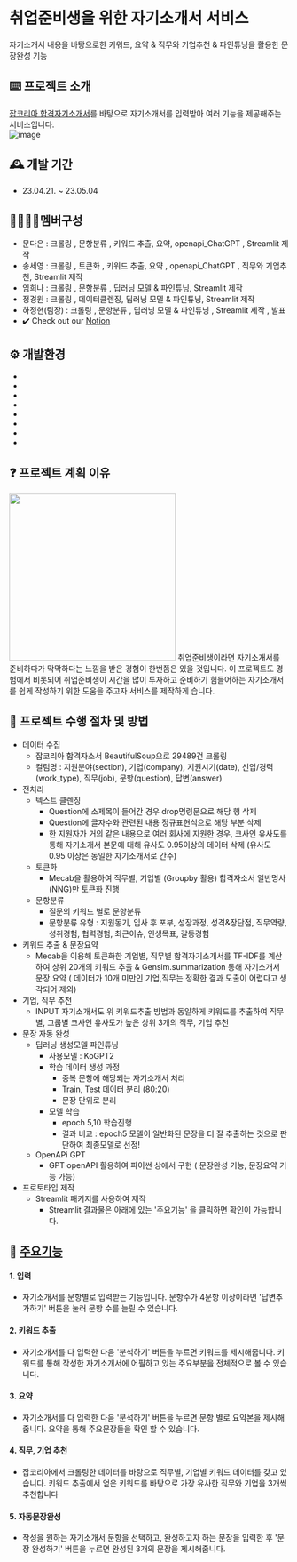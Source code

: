 # 취업준비생을 위한 자기소개서 서비스
자기소개서 내용을 바탕으로한 키워드, 요약 & 직무와 기업추천 & 파인튜닝을 활용한 문장완성 기능

## ⌨️ 프로젝트 소개
[잡코리아 합격자기소개서](https://www.jobkorea.co.kr/starter/passassay/)를 바탕으로 자기소개서를 입력받아 여러 기능을 제공해주는 서비스입니다.    
![image](https://user-images.githubusercontent.com/84755366/236085155-06a54018-a025-4441-ae7b-466f232d6394.png)

## 🕰️ 개발 기간 
- 23.04.21. ~ 23.05.04 

## 👩‍💻👨‍💻멤버구성 
- 문다은 : 크롤링 , 문항분류 , 키워드 추출, 요약, openapi_ChatGPT , Streamlit 제작
- 송세영 : 크롤링 , 토큰화 , 키워드 추출, 요약 , openapi_ChatGPT , 직무와 기업추천, Streamlit 제작
- 임희나 : 크롤링 , 문항분류 , 딥러닝 모델 & 파인튜닝, Streamlit 제작
- 정경원 : 크롤링 , 데이터클렌징,  딥러닝 모델 & 파인튜닝, Streamlit 제작
- 하정현(팀장) : 크롤링 , 문항분류 , 딥러닝 모델 & 파인튜닝 , Streamlit 제작 , 발표       
- ✔️ Check out our [Notion](https://www.notion.so/Semi-Project-Team-2-f7fe7122726345caae4a057fefa25620)

## ⚙️ 개발환경
- 
-
-
-
-
-
-
-
## ❓ 프로젝트 계획 이유

<img src ="https://user-images.githubusercontent.com/84755366/236082873-b3249c91-1b20-40d9-97bc-314dac009048.png" width="300" height="300"/>
취업준비생이라면 자기소개서를 준비하다가 막막하다는 느낌을 받은 경험이 한번쯤은 있을 것입니다. 이 프로젝트도 경험에서 비롯되어 취업준비생이 시간을 많이 투자하고 준비하기 힘들어하는 자기소개서를 쉽게 작성하기 위한 도움을 주고자 서비스를 제작하게 습니다.       

## 🔎 프로젝트 수행 절차 및 방법
+ 데이터 수집   
  + 잡코리아 합격자소서 BeautifulSoup으로 29489건 크롤링   
  + 컬럼명 : 지원분야(section), 기업(company), 지원시기(date), 신입/경력(work_type), 직무(job), 문항(question), 답변(answer)       
+ 전처리
  + 텍스트 클렌징 
    + Question에 소제목이 들어간 경우 drop명령문으로 해당 행 삭제
    + Question에 글자수와 관련된 내용 정규표현식으로 해당 부분 삭제
    + 한 지원자가 거의 같은 내용으로 여러 회사에 지원한 경우, 코사인 유사도를 통해 자기소개서 본문에 대해 유사도 0.95이상의 데이터 삭제 (유사도 0.95 이상은 동일한 자기소개서로 간주)
   + 토큰화
      + Mecab을 활용하여 직무별, 기업별 (Groupby 활용) 합격자소서 일반명사(NNG)만 토큰화 진행
   + 문항분류
      + 질문의 키워드 별로 문항분류 
      + 문항분류 유형 : 지원동기, 입사 후 포부, 성장과정, 성격&장단점, 직무역량, 성취경험, 협력경험, 최근이슈, 인생목표, 갈등경험
 + 키워드 추출 & 문장요약
   +  Mecab을 이용해 토큰화한 기업별, 직무별 합격자기소개서를 TF-IDF를 계산하여 상위 20개의 키워드 추출 & Gensim.summarization 통해 자기소개서 문장 요약 ( 데이터가 10개 미만인 기업,직무는 정확한 결과 도출이 어렵다고 생각되어 제외)
 + 기업, 직무 추천
    + INPUT 자기소개서도 위 키워드추출 방법과 동일하게 키워드를 추출하여 직무별, 그룹별  코사인 유사도가 높은 상위 3개의 직무, 기업 추천
 + 문장 자동 완성
    + 딥러닝 생성모델 파인튜닝
      + 사용모델 : KoGPT2
      + 학습 데이터 생성 과정
        + 중복 문항에 해당되는 자기소개서 처리 
        + Train, Test 데이터 분리 (80:20)
        + 문장 단위로 분리
      + 모델 학습
        + epoch 5,10 학습진행
        + 결과 비교 : epoch5 모델이 일반화된 문장을 더 잘 추출하는 것으로 판단하여 최종모델로 선정!
    + OpenAPi GPT
      + GPT openAPI 활용하여 파이썬 상에서 구현 ( 문장완성 기능, 문장요약 기능 가능)    
+ 프로토타입 제작
  + Streamlit 패키지를 사용하여 제작 
    + Streamlit 결과물은 아래에 있는 '주요기능' 을 클릭하면 확인이 가능합니다.  

## 📌 [주요기능](http://15.168.68.33:8501/)

#### 1. 입력
- 자기소개서를 문항별로 입력받는 기능입니다. 문항수가 4문항 이상이라면 '답변추가하기' 버튼을 눌러 문항 수를 늘릴 수 있습니다. 
#### 2. 키워드 추출
- 자기소개서를 다 입력한 다음 '분석하기' 버튼을 누르면 키워드를 제시해줍니다. 키워드를 통해 작성한 자기소개서에 어필하고 있는 주요부분을 전체적으로 볼 수 있습니다. 
#### 3. 요약
- 자기소개서를 다 입력한 다음 '분석하기' 버튼을 누르면 문항 별로 요약본을 제시해줍니다. 요약을 통해 주요문장들을 확인 할 수 있습니다. 
#### 4. 직무, 기업 추천
- 잡코리아에서 크롤링한 데이터를 바탕으로 직무별, 기업별 키워드 데이터를 갖고 있습니다. 키워드 추출에서 얻은 키워드를 바탕으로 가장 유사한 직무와 기업을 3개씩 추천합니다 
#### 5. 자동문장완성
- 작성을 원하는 자기소개서 문항을 선택하고, 완성하고자 하는 문장을 입력한 후 '문장 완성하기' 버튼을 누르면 완성된 3개의 문장을 제시해줍니다. 


